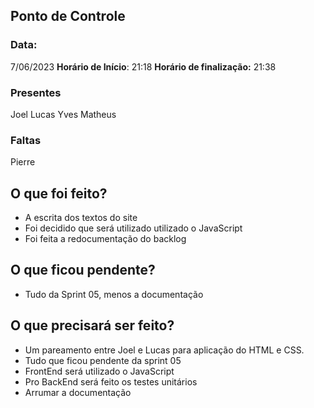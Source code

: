 ## Ponto de Controle
### Data:
7/06/2023
**Horário de Início**:  21:18
**Horário de finalização:** 21:38


### Presentes

Joel
Lucas
Yves
Matheus

### Faltas

Pierre

## O que foi feito?
-  A escrita dos textos do site
- Foi decidido que será utilizado utilizado o JavaScript
- Foi feita a redocumentação do backlog

## O que ficou pendente?
-  Tudo da Sprint 05, menos a documentação

## O que precisará ser feito?
-  Um pareamento entre Joel e Lucas para aplicação do HTML e CSS.
- Tudo que ficou pendente da sprint 05
- FrontEnd será utilizado o JavaScript
- Pro BackEnd será feito os testes unitários
- Arrumar a documentação

